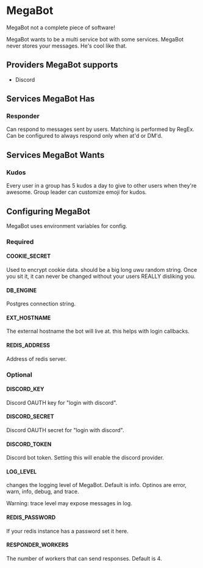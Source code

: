 # MegaBot

MegaBot not a complete piece of software!

MegaBot wants to be a multi service bot with some services. MegaBot never stores your messages. He's cool like that.

## Providers MegaBot supports
* Discord

## Services MegaBot Has
### Responder
Can respond to messages sent by users. Matching is performed by RegEx. Can be configured to always respond only when at'd or DM'd. 

## Services MegaBot Wants
### Kudos
Every user in a group has 5 kudos a day to give to other users when they're awesome. Group leader can customize emoji for kudos.

## Configuring MegaBot
MegaBot uses environment variables for config.
### Required
#### COOKIE_SECRET
Used to encrypt cookie data. should be a big long *uwu* random string. Once you sit it, it can never be changed without your users REALLY disliking you. 

#### DB_ENGINE
Postgres connection string.

#### EXT_HOSTNAME
The external hostname the bot will live at. this helps with login callbacks.

#### REDIS_ADDRESS
Address of redis server.

### Optional 
#### DISCORD_KEY
Discord OAUTH key for "login with discord".

#### DISCORD_SECRET
Discord OAUTH secret for "login with discord".

#### DISCORD_TOKEN
Discord bot token. Setting this will enable the discord provider.

#### LOG_LEVEL
changes the logging level of MegaBot. Default is info. Optinos are error, warn, info, debug, and trace. 

Warning: trace level may expose messages in log.

#### REDIS_PASSWORD
If your redis instance has a password set it here.

#### RESPONDER_WORKERS
The number of workers that can send responses. Default is 4. 